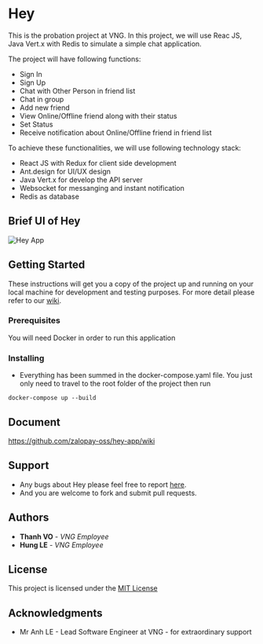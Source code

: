 # Hey

This is the probation project at VNG. In this project, we will use Reac JS, Java Vert.x with Redis to simulate a simple chat application.

The project will have following functions:

- Sign In
- Sign Up
- Chat with Other Person in friend list
- Chat in group
- Add new friend
- View Online/Offline friend along with their status
- Set Status
- Receive notification about Online/Offline friend in friend list

To achieve these functionalities, we will use following technology stack:

- React JS with Redux for client side development
- Ant.design for UI/UX design
- Java Vert.x for develop the API server
- Websocket for messanging and instant notification
- Redis as database


## Brief UI of Hey

![Hey App](https://github.com/zalopay-oss/hey-app/blob/master/presentation/image001.gif)

## Getting Started

These instructions will get you a copy of the project up and running on your local machine for development and testing purposes. For more detail please refer to our [wiki](https://github.com/zalopay-oss/hey-app/wiki).

### Prerequisites

You will need Docker in order to run this application


### Installing

- Everything has been summed in the docker-compose.yaml file. You just only need to travel to the root folder of the project then run 

```
docker-compose up --build
```

## Document

https://github.com/zalopay-oss/hey-app/wiki

## Support

- Any bugs about Hey please feel free to report [here](https://github.com/zalopay-oss/hey-app/issues).
- And you are welcome to fork and submit pull requests.

## Authors

* **Thanh VO** - *VNG Employee*
* **Hung LE** - *VNG Employee*


## License

This project is licensed under the [MIT License](https://github.com/zalopay-oss/hey-app/blob/master/LICENSE.md)

## Acknowledgments

* Mr Anh LE - Lead Software Engineer at VNG - for extraordinary support
